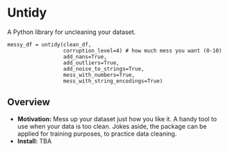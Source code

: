 # Untidy
A Python library for uncleaning your dataset.

```
messy_df = untidy(clean_df, 
                  corruption_level=4) # how much mess you want (0-10)
                  add_nans=True, 
                  add_outliers=True,
                  add_noise_to_strings=True,
                  mess_with_numbers=True,
                  mess_with_string_encodings=True)
```

## Overview
* **Motivation:** Mess up your dataset just how you like it. A handy tool to use when your data is too clean. Jokes aside, the package can be applied for training purposes, to practice data cleaning. 
* **Install:** TBA 


